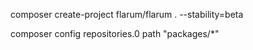 composer create-project flarum/flarum . --stability=beta

composer config repositories.0 path "packages/*"

